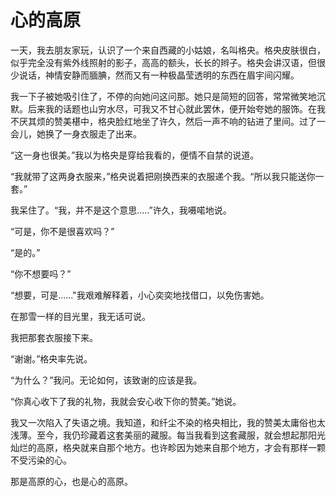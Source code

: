 # 心的高原
一天，我去朋友家玩，认识了一个来自西藏的小姑娘，名叫格央。格央皮肤很白，似乎完全没有紫外线照射的影子，高高的额头，长长的辫子。格央会讲汉语，但很少说话，神情安静而腼腆，然而又有一种极晶莹透明的东西在眉宇间闪耀。 
  
  我一下子被她吸引住了，不停的向她问这问那。她只是简短的回答，常常微笑地沉默。后来我的话题也山穷水尽，可我又不甘心就此罢休，便开始夸她的服饰。在我不厌其烦的赞美椹中，格央脸红地坐了许久，然后一声不响的钻进了里间。过了一会儿，她换了一身衣服走了出来。 
  
  “这一身也很美。”我以为格央是穿给我看的，便情不自禁的说道。 
  

“我就带了这两身衣服来，”格央说着把刚换西来的衣服递个我。“所以我只能送你一套。” 
  

我呆住了。“我，并不是这个意思.....”许久，我嗫喏地说。 
  

“可是，你不是很喜欢吗？” 
  

 “是的。” 
  

  “你不想要吗？” 
  

 “想要，可是......"我艰难解释着，小心奕奕地找借口，以免伤害她。 
  

 在那雪一样的目光里，我无话可说。 
  

 我把那套衣服接下来。 
  

 “谢谢。”格央率先说。 
  

 “为什么？”我问。无论如何，该致谢的应该是我。 
  

 “你真心收下了我的礼物，我就会安心收下你的赞美。”她说。 
  

 我又一次陷入了失语之境。我知道，和纤尘不染的格央相比，我的赞美太庸俗也太浅薄。至今，我仍珍藏着这套美丽的藏服。每当我看到这套藏服，就会想起那阳光灿烂的高原，格央就来自那个地方。也许畛因为她来自那个地方，才会有那样一颗不受污染的心。 
  

那是高原的心，也是心的高原。
  